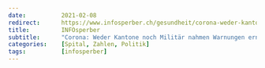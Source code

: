 ```yaml
---
date:          2021-02-08
redirect:      https://www.infosperber.ch/gesundheit/corona-weder-kantone-noch-militaer-nahmen-warnungen-ernst/
title:         INFOsperber
subtitle:      "Corona: Weder Kantone noch Militär nahmen Warnungen ernst"
categories:    [Spital, Zahlen, Politik]
tags:          [infosperber]
---
```

